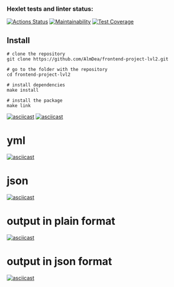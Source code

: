 ### Hexlet tests and linter status:

[![Actions Status](https://github.com/AlmDea/frontend-project-lvl2/workflows/hexlet-check/badge.svg)](https://github.com/AlmDea/frontend-project-lvl2/actions)
[![Maintainability](https://api.codeclimate.com/v1/badges/02a0f71cb0fac1b36d62/maintainability)](https://codeclimate.com/github/AlmDea/frontend-project-lvl2/maintainability)
[![Test Coverage](https://api.codeclimate.com/v1/badges/02a0f71cb0fac1b36d62/test_coverage)](https://codeclimate.com/github/AlmDea/frontend-project-lvl2/test_coverage)


## Install
```
# clone the repository
git clone https://github.com/AlmDea/frontend-project-lvl2.git

# go to the folder with the repository
cd frontend-project-lvl2

# install dependencies
make install

# install the package
make link
```

[![asciicast](https://asciinema.org/a/Z1gIxe57c7K9LMMJvcnhaTzOH.svg)](https://asciinema.org/a/Z1gIxe57c7K9LMMJvcnhaTzOH)
[![asciicast](https://asciinema.org/a/500610.svg)](https://asciinema.org/a/500610)
# yml
[![asciicast](https://asciinema.org/a/06os0e1hyxQopptNhnTVMNzuf.svg)](https://asciinema.org/a/06os0e1hyxQopptNhnTVMNzuf)
# json
[![asciicast](https://asciinema.org/a/OwQELle2snJLCDpHBhaxssMRv.svg)](https://asciinema.org/a/OwQELle2snJLCDpHBhaxssMRv)
# output in plain format
[![asciicast](https://asciinema.org/a/MbydVkSAbbm5VucHq6W8ZAaVg.svg)](https://asciinema.org/a/MbydVkSAbbm5VucHq6W8ZAaVg)
# output in json format
[![asciicast](https://asciinema.org/a/wBiS3xHOxRn23wqSuiW4Ey8Af.svg)](https://asciinema.org/a/wBiS3xHOxRn23wqSuiW4Ey8Af)
